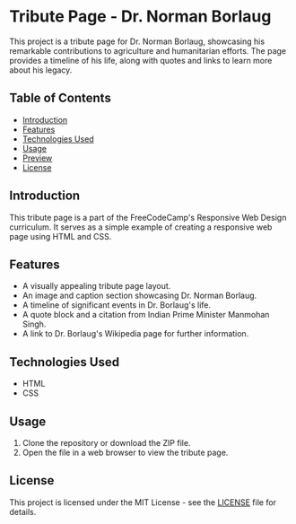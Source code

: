 # Tribute Page - Dr. Norman Borlaug

This project is a tribute page for Dr. Norman Borlaug, showcasing his remarkable contributions to agriculture and humanitarian efforts. The page provides a timeline of his life, along with quotes and links to learn more about his legacy.

## Table of Contents

- [Introduction](#introduction)
- [Features](#features)
- [Technologies Used](#technologies-used)
- [Usage](#usage)
- [Preview](#preview)
- [License](#license)

## Introduction

This tribute page is a part of the FreeCodeCamp's Responsive Web Design curriculum. It serves as a simple example of creating a responsive web page using HTML and CSS.

## Features

- A visually appealing tribute page layout.
- An image and caption section showcasing Dr. Norman Borlaug.
- A timeline of significant events in Dr. Borlaug's life.
- A quote block and a citation from Indian Prime Minister Manmohan Singh.
- A link to Dr. Borlaug's Wikipedia page for further information.

## Technologies Used

- HTML
- CSS

## Usage

1. Clone the repository or download the ZIP file.
2. Open the file in a web browser to view the tribute page.

## License

This project is licensed under the MIT License - see the [LICENSE](LICENSE) file for details.
